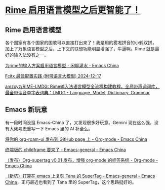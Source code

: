 # [Rime 启用语言模型之后更智能了！](https://github.com/VandeeFeng/gitmemo/issues/27)

## Rime 启用语言模型

各个国家有各个国家的国歌可以直接打出来了！我是用的雾凇拼音的小鹤双拼， 加上了万象语言模型之后，上下文的联想功能明显增强了，牛逼啊。Rime 就是最好的输入法没有之一。

[为rime的输入方案启用语言模型 - 闲聊灌水 - Emacs China](https://emacs-china.org/t/rime/28508)

[Fcitx 最佳配置实践 (附带语言大模型) 2024-12-17](https://manateelazycat.github.io/2024/12/17/fcitx-best-config/)

[amzxyz/RIME-LMDG: Rime输入法语言模型全流程构建教程，全局带声调词库，最全带读音单字表词典：LMDG - Language, Model, Dictionary, Grammar](https://github.com/amzxyz/RIME-LMDG)

## Emacs 新玩意
有一段时间没逛 Emacs-China 了，又发现很多好玩意。Gemini 现在这么强，没有大佬考虑重写一下 Emacs 里的 AI 补全么。

[将你的 org-roam-ui 发布到 GitHub page 上 - Org-mode - Emacs China](https://emacs-china.org/t/org-roam-ui-github-page/28511)

[终端版的 childframe 要来了 - Emacs-general - Emacs China](https://emacs-china.org/t/childframe/28166)

[（发布）Org-supertag v0.01 发布，增强 org-mode 的标签系统 - Org-mode - Emacs China](https://emacs-china.org/t/org-supertag-v0-01-org-mode/28530)

[（新坑）打算在 emacs 上复刻 Tana 的 SuperTag - Emacs-general - Emacs China](https://emacs-china.org/t/emacs-tana-supertag/28407/9)，正巧最近也看到了 Tana 里的 SuperTag，这个思路挺好的。